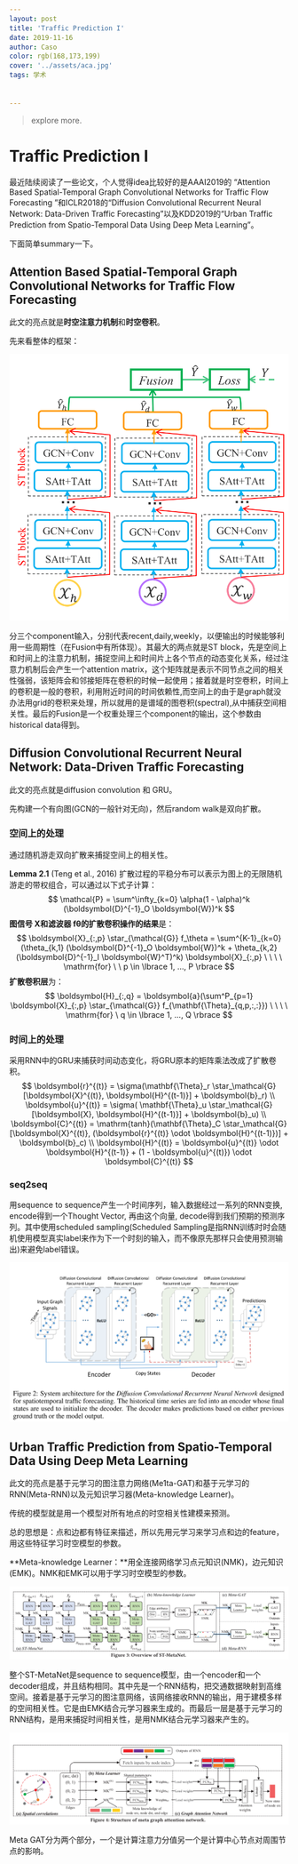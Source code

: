 ```yaml
---
layout: post
title: 'Traffic Prediction I'
date: 2019-11-16
author: Caso
color: rgb(168,173,199)
cover: '../assets/aca.jpg'
tags: 学术


---
```


> explore more.

# Traffic Prediction I

最近陆续阅读了一些论文，个人觉得idea比较好的是AAAI2019的
“Attention Based Spatial-Temporal Graph Convolutional Networks for Traffic Flow Forecasting ”和ICLR2018的“Diffusion Convolutional Recurrent Neural Network: Data-Driven Traffic Forecasting”以及KDD2019的“Urban Traffic Prediction from Spatio-Temporal Data Using Deep Meta Learning”。

下面简单summary一下。

## Attention Based Spatial-Temporal Graph Convolutional Networks for Traffic Flow Forecasting

此文的亮点就是**时空注意力机制**和**时空卷积**。

先来看整体的框架：

<img src="https://github.com/KesuCaso/KesuCaso.github.io/blob/master/_posts/images/ac_tp_image1.png" >

分三个component输入，分别代表recent,daily,weekly，以便输出的时候能够利用一些周期性（在Fusion中有所体现）。其最大的两点就是ST block，先是空间上和时间上的注意力机制，捕捉空间上和时间片上各个节点的动态变化关系，经过注意力机制后会产生一个attention matrix，这个矩阵就是表示不同节点之间的相关性强弱，该矩阵会和邻接矩阵在卷积的时候一起使用；接着就是时空卷积，时间上的卷积是一般的卷积，利用附近时间的时间依赖性,而空间上的由于是graph就没办法用grid的卷积来处理，所以就用的是谱域的图卷积(spectral),从中捕获空间相关性。最后的Fusion是一个权重处理三个component的输出，这个参数由historical data得到。

## Diffusion Convolutional Recurrent Neural Network: Data-Driven Traffic Forecasting

此文的亮点就是diffusion convolution 和 GRU。

先构建一个有向图(GCN的一般针对无向)，然后random walk是双向扩散。

### 空间上的处理

通过随机游走双向扩散来捕捉空间上的相关性。

**Lemma 2.1** (Teng et al., 2016) 扩散过程的平稳分布可以表示为图上的无限随机游走的带权组合，可以通过以下式子计算：
$$
\mathcal{P} = \sum^\infty_{k=0} \alpha(1 - \alpha)^k (\boldsymbol{D}^{-1}_O \boldsymbol{W})^k
$$
**图信号 X和滤波器 fθ的扩散卷积操作的结果**是：
$$
\boldsymbol{X}_{:,p} \star_{\mathcal{G}} f_\theta = \sum^{K-1}_{k=0} (\theta_{k,1} (\boldsymbol{D}^{-1}_O \boldsymbol{W})^k + \theta_{k,2}(\boldsymbol{D}^{-1}_I \boldsymbol{W}^T)^k) \boldsymbol{X}_{:,p} \ \ \ \  \mathrm{for} \ \ p \in \lbrace 1, …, P \rbrace
$$
**扩散卷积层**为：
$$
\boldsymbol{H}_{:,q} = \boldsymbol{a}(\sum^P_{p=1} \boldsymbol{X}_{:,p} \star_{\mathcal{G}} f_{\mathbf{\Theta}_{q,p,:,:}}) \ \ \ \ \mathrm{for} \ q \in \lbrace 1, …, Q \rbrace
$$

### 时间上的处理

采用RNN中的GRU来捕获时间动态变化，将GRU原本的矩阵乘法改成了扩散卷积。
$$
\boldsymbol{r}^{(t)} = \sigma(\mathbf{\Theta}_r \star_\mathcal{G} [\boldsymbol{X}^{(t)}, \boldsymbol{H}^{(t-1)}] + \boldsymbol{b}_r) \\ \boldsymbol{u}^{(t)} = \sigma( \mathbf{\Theta}_u \star_\mathcal{G} [\boldsymbol{X}, \boldsymbol{H}^{(t-1)}] + \boldsymbol{b}_u) \\ \boldsymbol{C}^{(t)} = \mathrm{tanh}(\mathbf{\Theta}_C \star_\mathcal{G} [\boldsymbol{X}^{(t)}, (\boldsymbol{r}^{(t)} \odot \boldsymbol{H}^{(t-1)})] + \boldsymbol{b}_c) \\ \boldsymbol{H}^{(t)} = \boldsymbol{u}^{(t)} \odot \boldsymbol{H}^{(t-1)} + (1 - \boldsymbol{u}^{(t)}) \odot \boldsymbol{C}^{(t)}
$$

### seq2seq

用sequence to sequence产生一个时间序列，输入数据经过一系列的RNN变换, encode得到一个Thought Vector, 再由这个向量, decode得到我们预期的预测序列。其中使用scheduled sampling(Scheduled Sampling是指RNN训练时时会随机使用模型真实label来作为下一个时刻的输入，而不像原先那样只会使用预测输出)来避免label错误。

<img src="https://github.com/KesuCaso/KesuCaso.github.io/blob/master/_posts/images/ac_tp_image2.png" >

## Urban Traffic Prediction from Spatio-Temporal Data Using Deep Meta Learning

此文的亮点是基于元学习的图注意力网络(Me1ta-GAT)和基于元学习的RNN(Meta-RNN)以及元知识学习器(Meta-knowledge Learner)。

传统的模型就是用一个模型对所有地点的时空相关性建模来预测。

总的思想是：点和边都有特征来描述，所以先用元学习来学习点和边的feature，用这些特征学习时空模型的参数。

**Meta-knowledge Learner：**用全连接网络学习点元知识(NMK)，边元知识(EMK)。NMK和EMK可以用于学习时空模型的参数。

<img src="https://github.com/KesuCaso/KesuCaso.github.io/blob/master/_posts/images/ac_tp_image3.png" >

整个ST-MetaNet是sequence to sequence模型，由一个encoder和一个decoder组成，并且结构相同。其中先是一个RNN结构，把交通数据映射到高维空间。接着是基于元学习的图注意网络，该网络接收RNN的输出，用于建模多样的空间相关性。它是由EMK结合元学习器来生成的。而最后一层是基于元学习的RNN结构，是用来捕捉时间相关性，是用NMK结合元学习器来产生的。

<img src="https://github.com/KesuCaso/KesuCaso.github.io/blob/master/_posts/images/ac_tp_image4.png" >

Meta GAT分为两个部分，一个是计算注意力分值另一个是计算中心节点对周围节点的影响。











































